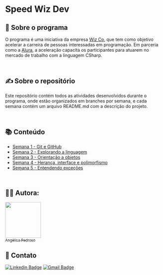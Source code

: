 # Speed Wiz Dev

## 🧡 Sobre o programa

O programa é uma iniciativa da empresa [Wiz Co](https://wizsolucoes.com.br/), que tem como objetivo acelerar a carreira de pessoas interessadas em programação. Em parceria como a [Alura](https://www.alura.com.br/), a aceleração capacita os participantes para atuarem no mercado de trabalho com a linguagem CSharp.

</br>

## ✍ Sobre o repositório

Este repositório contém todos as atividades desenvolvidos durante o programa, onde estão organizados em branches por semana, e cada semana contém um arquivo README.md com a descrição do projeto.

</br>

## 📚 Conteúdo

- [Semana 1 - Git e GitHub](https://github.com/angelicapedroso/laboratorio-c-sharp/tree/semana-1)
- [Semana 2 - Explorando a linguagem](https://github.com/angelicapedroso/laboratorio-c-sharp/tree/semana-2)
- [Semana 3 - Orientação a objetos](https://github.com/angelicapedroso/laboratorio-c-sharp/tree/semana-3)
- [Semana 4 - Herança, interface e polimorfismo](https://github.com/angelicapedroso/laboratorio-c-sharp/tree/semana-4)
- [Semana 5 - Entendendo exceções](https://github.com/angelicapedroso/laboratorio-c-sharp/tree/semana-5)

</br>

## 👩‍💻 Autora:

[<img src="https://avatars.githubusercontent.com/u/89040425?v=4" width=115><br><sub>Angélica Pedroso</sub>](https://github.com/angelicapedroso)

## 📧 Contato

<a href="https://www.linkedin.com/in/angelicapedroso/"><img src="https://img.shields.io/badge/-Angélica Pedroso-blue?style=flat-square&logo=Linkedin&logoColor=white" alt="Linkedin Badge"></a>
<a href="mailto:contatoangelicapedroso@gmail.com"><img src="https://img.shields.io/badge/-contatoangelicapedroso@gmail.com-red?style=flat-square&logo=Gmail&logoColor=white" alt="Gmail Badge"></a>
